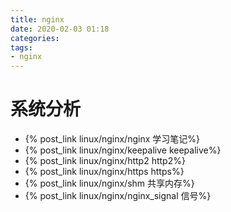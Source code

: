 ```yaml
---
title: nginx
date: 2020-02-03 01:18
categories: 
tags: 
- nginx
---
```



# 系统分析
- {% post_link linux/nginx/nginx 学习笔记%}
- {% post_link linux/nginx/keepalive keepalive%}
- {% post_link linux/nginx/http2 http2%}
- {% post_link linux/nginx/https https%}
- {% post_link linux/nginx/shm 共享内存%}
- {% post_link linux/nginx/nginx_signal 信号%}
